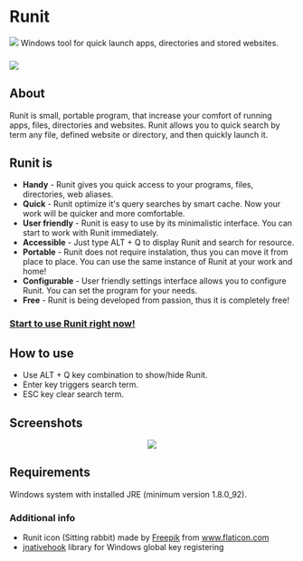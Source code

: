 
# Runit

<img src="https://github.com/gspansky/runit/blob/master/runit-view/src/main/resources/images/icon/icon.png" /> Windows tool for quick launch apps, directories and stored websites.
###
<a href="https://sourceforge.net/projects/gspansky-runit/files/latest/download"><img src="http://i.imgur.com/mBWhC5e.png" /></a>

## About ##
Runit is small, portable program, that increase your comfort of running apps, files, directories and websites. 
Runit allows you to quick search by term any file, defined website or directory, and then quickly launch it.

## Runit is ##
* **Handy** - Runit gives you quick access to your programs, files, directories, web aliases.
* **Quick** - Runit optimize it's query searches by smart cache. Now your work will be quicker and more comfortable.
* **User friendly** - Runit is easy to use by its minimalistic interface. You can start to work with Runit immediately.
* **Accessible** - Just type ALT + Q to display Runit and search for resource.
* **Portable** - Runit does not require instalation, thus you can move it from place to place. You can use the same instance of Runit at your work and home!
* **Configurable** - User friendly settings interface allows you to configure Runit. You can set the program for your needs. 
* **Free** - Runit is being developed from passion, thus it is completely free! 

### <a href="https://sourceforge.net/projects/gspansky-runit/files/latest/download">Start to use Runit right now!</a> 


## How to use ##
* Use ALT + Q key combination to show/hide Runit. 
* Enter key triggers search term.
* ESC key clear search term.

## Screenshots ##

<p align="center">
  <img src="http://i.imgur.com/YMP1KtT.png" />
</p>

## Requirements ##
Windows system with installed JRE (minimum version 1.8.0_92).

### Additional info ###
* Runit icon (Sitting rabbit) made by <a href="http://www.freepik.com">Freepik</a> from www.flaticon.com
* <a href="https://github.com/kwhat/jnativehook">jnativehook</a> library for Windows global key registering 


